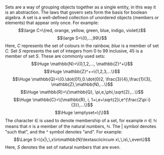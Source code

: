 Sets are a way of grouping objects together as a single entity, in this way it is an abstraction. The laws that govern sets form the basis for boolean algebra. A set is a well-defined collection of unordered objects (members or elements) that appear only once. For example:
$$\large C=\{red, orange, yellow, green, blue, indigo, violet\}$$
$$\large S=\{0,...,99\}$$
Here, $C$ represents the set of colours in the rainbow, $blue$ is a member of set $C$. Set $S$ represents the set of integers from 0 to 99 inclusive, $45$ is a member of set $S$. These are commonly used sets:
$$\Huge \mathbb{N}=\{0,1,2,..., \mathbb{Z}^+\}$$
$$\Huge \mathbb{Z}^+=\{1,2,3,...\}$$
$$\Huge \mathbb{Q}=\{0.\dot{01},0.\dot{0}2, \frac{3}{4},\frac{1}{3}, \mathbb{Z},\mathbb{N},...\}$$
$$\Huge \mathbb{R}=\{\mathbb{Q}, \pi,e,\phi,\sqrt{2},...\}$$
$$\Huge \mathbb{C}=\{\mathbb{R}, i, 1+i,e+\sqrt{2}i,e^{\frac{2\pi i}{3}},...\}$$
$$\Huge \emptyset=\{\}$$
The character $\in$ is used to denote membership of a set, for example $n\in\mathbb{N}$ means that $n$ is a member of the natural numbers, $\mathbb{N}$. The $|$ symbol denotes "such that", and the ^ symbol denotes "and". For example:
$$\Large S=\{x|\,\,x\in\mathbb{N}\textasciicircum x\,\,is\,\,even\}$$
Here, $S$ denotes the set of natural numbers that are even.
